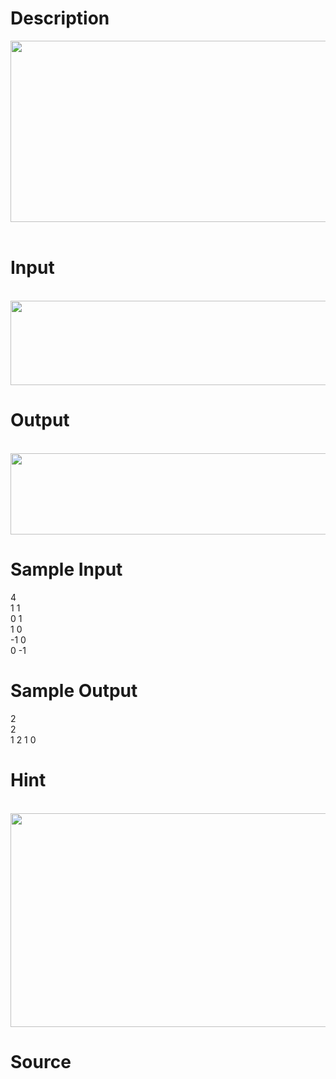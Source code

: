 
# Description

<div class="content"><p><img src="source/bzoj/4142/img/aHR0cHM6Ly9seWRzeS5jb20vSnVkZ2VPbmxpbmUvdXBsb2FkLzIwMTUwNi8xLmpwZw==.jpg" width="715" height="290" alt=""/> </p></div>

# Input

<div class="content"><p> <img src="source/bzoj/4142/img/aHR0cHM6Ly9seWRzeS5jb20vSnVkZ2VPbmxpbmUvdXBsb2FkLzIwMTUwNi8yLmpwZw==.jpg" width="708" height="135" alt=""/></p></div>

# Output

<div class="content"><p> <img src="source/bzoj/4142/img/aHR0cHM6Ly9seWRzeS5jb20vSnVkZ2VPbmxpbmUvdXBsb2FkLzIwMTUwNi8zLmpwZw==.jpg" width="698" height="130" alt=""/></p></div>

# Sample Input

<div class="content"><span class="sampledata">4 <br/>
1 1 <br/>
0 1 <br/>
1 0 <br/>
-1 0 <br/>
0 -1 </span></div>

# Sample Output

<div class="content"><span class="sampledata">2 <br/>
2 <br/>
1 2 1 0 </span></div>

# Hint

<div class="content"><p></p><p> <img src="source/bzoj/4142/img/aHR0cHM6Ly9seWRzeS5jb20vSnVkZ2VPbmxpbmUvdXBsb2FkLzIwMTUwNi81NTUuanBn.jpg" width="713" height="342" alt=""/></p><p></p></div>

# Source

<div class="content"><p><a href="problemset.php?search="></a></p></div>

